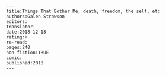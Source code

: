 
    ---
    title:Things That Bother Me; death, freedom, the self, etc
    authors:Galen Strawson
    editors:
    translator:
    date:2018-12-13
    rating:+
    re-read:
    pages:240
    non-fiction:TRUE
    comic:
    published:2018
    ---

    